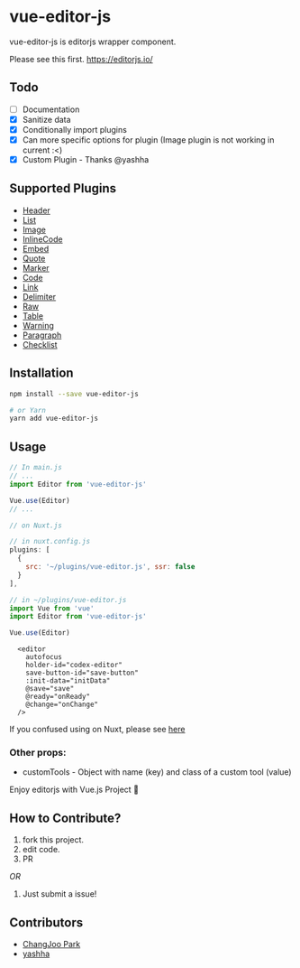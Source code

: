 # vue-editor-js

vue-editor-js is editorjs wrapper component.

Please see this first. https://editorjs.io/

## Todo

- [ ] Documentation
- [x] Sanitize data
- [x] Conditionally import plugins
- [x] Can more specific options for plugin (Image plugin is not working in current :<)
- [x] Custom Plugin - Thanks @yashha

## Supported Plugins

- [Header](https://github.com/editor-js/header)
- [List](https://github.com/editor-js/list)
- [Image](https://github.com/editor-js/image)
- [InlineCode](https://github.com/editor-js/inline-code)
- [Embed](https://github.com/editor-js/embed)
- [Quote](https://github.com/editor-js/quote)
- [Marker](https://github.com/editor-js/marker)
- [Code](https://github.com/editor-js/code)
- [Link](https://github.com/editor-js/link)
- [Delimiter](https://github.com/editor-js/delimiter)
- [Raw](https://github.com/editor-js/raw)
- [Table](https://github.com/editor-js/table)
- [Warning](https://github.com/editor-js/warning)
- [Paragraph](https://github.com/editor-js/paragraph)
- [Checklist](https://github.com/editor-js/checklist)

## Installation

```bash
npm install --save vue-editor-js

# or Yarn
yarn add vue-editor-js
```

## Usage

```js
// In main.js
// ...
import Editor from 'vue-editor-js'

Vue.use(Editor)
// ...
```

```js
// on Nuxt.js

// in nuxt.config.js
plugins: [
  {
    src: '~/plugins/vue-editor.js', ssr: false
  }
],

// in ~/plugins/vue-editor.js
import Vue from 'vue'
import Editor from 'vue-editor-js'

Vue.use(Editor)
```

```Vue
  <editor
    autofocus
    holder-id="codex-editor"
    save-button-id="save-button"
    :init-data="initData"
    @save="save"
    @ready="onReady"
    @change="onChange"
  />
```


If you confused using on Nuxt, please see [here](https://github.com/ChangJoo-Park/vue-editor-on-nuxt)

### Other props:
- customTools - Object with name (key) and class of a custom tool (value)

Enjoy editorjs with Vue.js Project :tada:

## How to Contribute?

1. fork this project.
2. edit code.
3. PR

_OR_

1. Just submit a issue!

## Contributors

- [ChangJoo Park](https://github.com/changjoo-park)
- [yashha](https://github.com/yashha)
